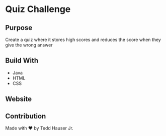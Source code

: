 # Quiz Challenge

## Purpose
Create a quiz where it stores high scores and reduces the score when they give the wrong answer

## Build With
* Java
* HTML
* CSS

## Website


## Contribution
Made with ❤️ by Tedd Hauser Jr.
